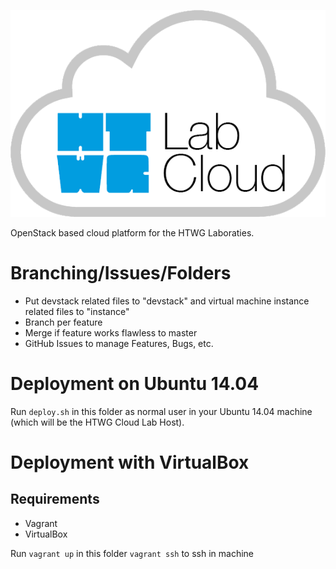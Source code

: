 ![HTWG Lab Cloud](design/logo-large.png?raw=true)

OpenStack based cloud platform for the HTWG Laboraties.

# Branching/Issues/Folders

- Put devstack related files to "devstack" and virtual machine instance related files to "instance"
- Branch per feature
- Merge if feature works flawless to master
- GitHub Issues to manage Features, Bugs, etc.

# Deployment on Ubuntu 14.04

Run `deploy.sh` in this folder as normal user in your Ubuntu 14.04 machine (which will be the HTWG Cloud Lab Host).

# Deployment with VirtualBox

## Requirements

- Vagrant
- VirtualBox

Run `vagrant up` in this folder
`vagrant ssh` to ssh in machine
